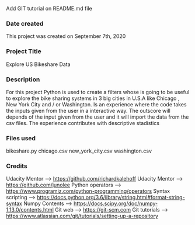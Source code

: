 Add GIT tutorial on README.md file

### Date created
This project was created on September  7th, 2020

### Project Title
Explore US Bikeshare Data

### Description

For this project Python is used to create a filters whose is going to be useful to explore the bike sharing systems in 3 big cities in U.S.A like Chicago , New York City and / or Washington. Is an experience where the code takes the inputs given from the user in a interactive way. The outscore will depends of the input given from the user and it will import the data from the csv files.
The experience contributes with descriptive stadistics


### Files used
bikeshare.py
chicago.csv
new_york_city.csv
washington.csv

### Credits

Udacity Mentor --> https://github.com/richardkalehoff
Udacity Mentor --> https://github.com/junolee
Python operators --> https://www.programiz.com/python-programming/operators
Syntax scripting --> https://docs.python.org/3.6/library/string.html#format-string-syntax
Numpy Contents --> https://docs.scipy.org/doc/numpy-1.13.0/contents.html
Git web --> https://git-scm.com
Git tutorials --> https://www.atlassian.com/git/tutorials/setting-up-a-repository
